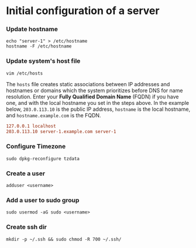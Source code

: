 # Initial configuration of a server

### Update hostname

```
echo "server-1" > /etc/hostname
hostname -F /etc/hostname
```

### Update system's host file

```
vim /etc/hosts
```

The `hosts` file creates static  associations between IP addresses and hostnames or domains which the  system prioritizes before DNS for name resolution. Enter your **Fully Qualified Domain Name** (FQDN) if you have one, and with the local hostname you set in the steps above. In the example below, `203.0.113.10` is the public IP address, `hostname` is the local hostname, and `hostname.example.com` is the FQDN.

```conf
127.0.0.1 localhost
203.0.113.10 server-1.example.com server-1
```

### Configure Timezone

```
sudo dpkg-reconfigure tzdata
```

### Create a user

```
adduser <username>
```

### Add a user to sudo group

```
sudo usermod -aG sudo <username>
```

### Create ssh dir

```
mkdir -p ~/.ssh && sudo chmod -R 700 ~/.ssh/
```





